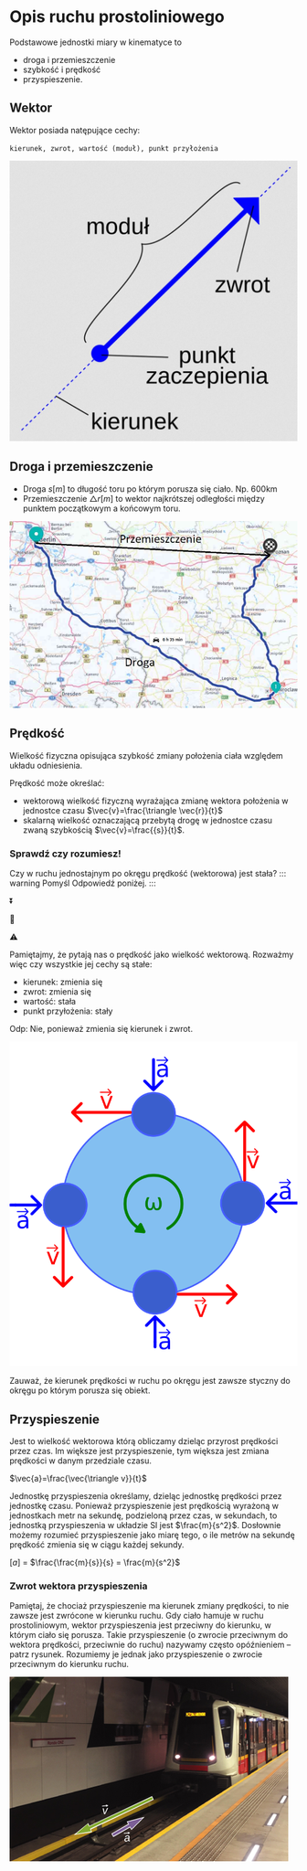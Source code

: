 # Opis ruchu prostoliniowego

Podstawowe jednostki miary w kinematyce to

- droga i przemieszczenie
- szybkość i prędkość
- przyspieszenie.

## Wektor

Wektor posiada natępujące cechy:

`kierunek, zwrot, wartość (moduł), punkt przyłożenia`

![Ilustracja wektora](../.vuepress/public/kinematyka/wektor.jpg)

## Droga i przemieszczenie

- Droga $s[m]$ to długość toru po którym porusza się ciało. Np. 600km
- Przemieszczenie $\triangle r[m]$ to wektor najkrótszej odległości między punktem początkowym a końcowym toru.

![Droga i przemieszczenie](../.vuepress/public/kinematyka/droga-przemieszczenie.jpg)

## Prędkość

Wielkość fizyczna opisująca szybkość zmiany położenia ciała względem układu odniesienia.

Prędkość może określać:

- wektorową wielkość fizyczną wyrażająca zmianę wektora położenia w jednostce czasu $\vec{v}=\frac{\triangle \vec{r}}{t}$
- skalarną wielkość oznaczającą przebytą drogę w jednostce czasu zwaną szybkością $\vec{v}=\frac{{s}}{t}$.

### Sprawdź czy rozumiesz!

Czy w ruchu jednostajnym po okręgu prędkość (wektorowa) jest stała?
::: warning Pomyśl
Odpowiedź poniżej.
:::

:arrow_double_down:

:arrow_down_small:

:warning:

Pamiętajmy, że pytają nas o prędkość jako wielkość wektorową. Rozważmy więc czy wszystkie jej cechy są stałe:

- kierunek: zmienia się
- zwrot: zmienia się
- wartość: stała
- punkt przyłożenia: stały

Odp: Nie, ponieważ zmienia się kierunek i zwrot.

![Circular velocity](../.vuepress/public/kinematyka/predkosc-katowa.png)

Zauważ, że kierunek prędkości w ruchu po okręgu jest zawsze styczny do okręgu po którym porusza się obiekt.

## Przyspieszenie

Jest to wielkość wektorowa którą obliczamy dzieląc przyrost prędkości przez czas. Im większe jest przyspieszenie, tym większa jest zmiana prędkości w danym przedziale czasu.

$\vec{a}=\frac{\vec{\triangle v}}{t}$

Jednostkę przyspieszenia określamy, dzieląc jednostkę prędkości przez jednostkę czasu. Ponieważ przyspieszenie jest prędkością wyrażoną w jednostkach metr na sekundę, podzieloną przez czas, w sekundach, to jednostką przyspieszenia w układzie SI jest $\frac{m}{s^2}$. Dosłownie możemy rozumieć przyspieszenie jako miarę tego, o ile metrów na sekundę prędkość zmienia się w ciągu każdej sekundy.

[$a$] = $\frac{\frac{m}{s}}{s} = \frac{m}{s^2}$

### Zwrot wektora przyspieszenia

Pamiętaj, że chociaż przyspieszenie ma kierunek zmiany prędkości, to nie zawsze jest zwrócone w kierunku ruchu. Gdy ciało hamuje w ruchu prostoliniowym, wektor przyspieszenia jest przeciwny do kierunku, w którym ciało się porusza. Takie przyspieszenie (o zwrocie przeciwnym do wektora prędkości, przeciwnie do ruchu) nazywamy często opóźnieniem – patrz rysunek. Rozumiemy je jednak jako przyspieszenie o zwrocie przeciwnym do kierunku ruchu.

![Tor](../.vuepress/public/kinematyka/przyspieszenie-metro.jpg)
